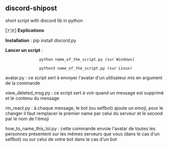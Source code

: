 ## discord-shipost
short script with discord lib in python


[🇫🇷] __Explications__

__Installation__ : pip install discord.py

__Lancer un script__ : 

                   python name_of_the_script.py (sur Windows)

                   python3 name_of_the_script.py (sur Linux)
                   
avatar.py : ce script sert à envoyer l'avatar d'un utilisateur mis en argument de la commande 

view_deleted_msg.py : ce script sert à voir quand un message est supprimé et le contenu du message 


rm_react.py : à chaque message, le bot (ou selfbot) ajoute un emoji, pour le changer il faut remplacer le premier name par celui du serveur et le second par le nom de l'émoji


how_to_name_this_lol.py : cette commande envoie l'avatar de toutes les personnes présentent sur les mêmes serveurs que vous (dans le cas d'un selfbot) ou sur celui de votre bot dans le cas d'un bot

